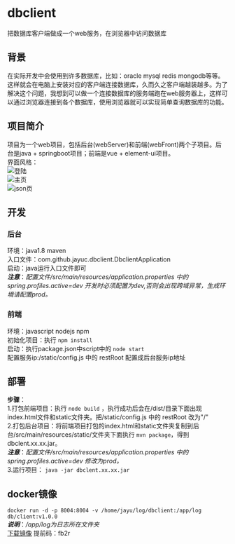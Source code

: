 # dbclient
把数据库客户端做成一个web服务，在浏览器中访问数据库
## 背景
在实际开发中会使用到许多数据库，比如：oracle mysql redis mongodb等等。这样就会在电脑上安装对应的客户端连接数据库，久而久之客户端越装越多。为了解决这个问题，我想到可以做一个连接数据库的服务端跑在web服务器上，这样可以通过浏览器连接到各个数据库，使用浏览器就可以实现简单查询数据库的功能。
## 项目简介
项目为一个web项目，包括后台(webServer)和前端(webFront)两个子项目。后台是java + springboot项目；前端是vue + element-ui项目。</br>
界面风格：</br>
![登陆](https://github.com/jayuc/dbclient/blob/master/profile/profile1.png)</br>
![主页](https://github.com/jayuc/dbclient/blob/master/profile/p2.png)</br>
![json页](https://github.com/jayuc/dbclient/blob/master/profile/p3.png)</br>
## 开发
### 后台
环境：java1.8  maven</br>
入口文件：com.github.jayuc.dbclient.DbclientApplication</br>
启动：java运行入口文件即可</br>
***注意***：*配置文件/src/main/resources/application.properties 中的 spring.profiles.active=dev 开发时必须配置为dev,否则会出现跨域异常，生成环境请配置prod。*</br>
### 前端
环境：javascript  nodejs  npm</br>
初始化项目：执行 `npm install`</br>
启动：执行package.json中script中的 `node start`</br>
配置服务ip:/static/config.js 中的 restRoot 配置成后台服务ip地址</br>
## 部署
**步骤**：</br>
1.打包前端项目：执行 `node build` ，执行成功后会在/dist/目录下面出现index.html文件和static文件夹。把/static/config.js 中的 restRoot 改为"/"</br>
2.打包后台项目：将前端项目打包的index.html和static文件夹复制到后台/src/main/resources/static/文件夹下面执行 `mvn package`，得到dbclent.xx.xx.jar。</br>
***注意***：*配置文件/src/main/resources/application.properties 中的 spring.profiles.active=dev 修改为prod。*</br>
3.运行项目： `java -jar dbclent.xx.xx.jar`</br>
## docker镜像
`docker run -d -p 8004:8004 -v /home/jayu/log/dbclient:/app/log db/client:v1.0.0`</br>
***说明***：*/app/log为日志所在文件夹*</br>
[下载镜像](https://pan.baidu.com/s/1tBQBZ1iYryeNr8Hor7FOfw) 提前码：fb2r
